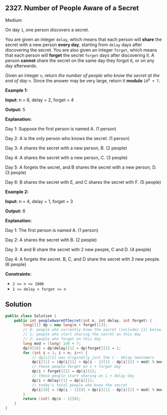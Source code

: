 ## 2327\. Number of People Aware of a Secret

Medium

On day `1`, one person discovers a secret.

You are given an integer `delay`, which means that each person will **share** the secret with a new person **every day**, starting from `delay` days after discovering the secret. You are also given an integer `forget`, which means that each person will **forget** the secret `forget` days after discovering it. A person **cannot** share the secret on the same day they forgot it, or on any day afterwards.

Given an integer `n`, return _the number of people who know the secret at the end of day_ `n`. Since the answer may be very large, return it **modulo** <code>10<sup>9</sup> + 7</code>.

**Example 1:**

**Input:** n = 6, delay = 2, forget = 4

**Output:** 5

**Explanation:**

Day 1: Suppose the first person is named A. (1 person)

Day 2: A is the only person who knows the secret. (1 person)

Day 3: A shares the secret with a new person, B. (2 people)

Day 4: A shares the secret with a new person, C. (3 people)

Day 5: A forgets the secret, and B shares the secret with a new person, D. (3 people)

Day 6: B shares the secret with E, and C shares the secret with F. (5 people) 

**Example 2:**

**Input:** n = 4, delay = 1, forget = 3

**Output:** 6

**Explanation:**

Day 1: The first person is named A. (1 person)

Day 2: A shares the secret with B. (2 people)

Day 3: A and B share the secret with 2 new people, C and D. (4 people)

Day 4: A forgets the secret. B, C, and D share the secret with 3 new people. (6 people) 

**Constraints:**

*   `2 <= n <= 1000`
*   `1 <= delay < forget <= n`

## Solution

```java
public class Solution {
    public int peopleAwareOfSecret(int n, int delay, int forget) {
        long[][] dp = new long[n + forget][3];
        // 0: people who currently know the secret (includes [1] below)
        // 1: people who start sharing the secret on this day
        // 2: people who forget on this day
        long mod = (long) 1e9 + 7;
        dp[0][0] = dp[delay][1] = dp[forget][2] = 1;
        for (int i = 1; i < n; i++) {
            // dp[i][1] was originally just the i - delay newcomers
            dp[i][1] = (dp[i][1] + dp[i - 1][1] - dp[i][2] + mod) % mod;
            // these people forget on i + forget day
            dp[i + forget][2] = dp[i][1];
            // these people start sharing on i + delay day
            dp[i + delay][1] = dp[i][1];
            // today's total people who know the secret
            dp[i][0] = (dp[i - 1][0] + dp[i][1] - dp[i][2] + mod) % mod;
        }
        return (int) dp[n - 1][0];
    }
}
```